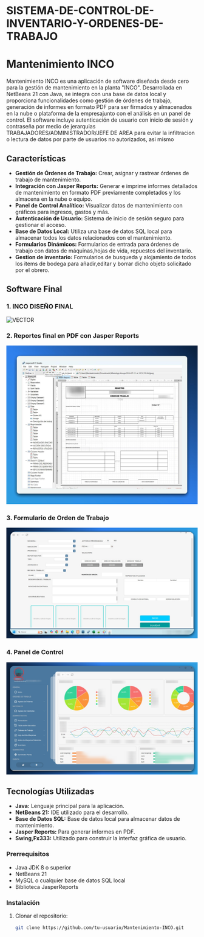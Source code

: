 # SISTEMA-DE-CONTROL-DE-INVENTARIO-Y-ORDENES-DE-TRABAJO
# Mantenimiento INCO 

Mantenimiento INCO es una aplicación de software diseñada desde cero para la gestión de mantenimiento en la planta "INCO". Desarrollada en NetBeans 21 con Java, se integra con una base de datos local y proporciona funcionalidades como gestión de órdenes de trabajo, generación de informes en formato PDF para ser firmados y almacenados en la nube o plataforma de la empresajunto con el análisis en un panel de control. El software incluye autenticación de usuario con inicio de sesión y contraseña por medio de jerarquias TRABAJADORES/ADMINISTRADOR/JEFE DE AREA para evitar la infiltracion o lectura de datos por parte de usuarios no autorizados, asi mismo 

## Características
- **Gestión de Órdenes de Trabajo:** Crear, asignar y rastrear órdenes de trabajo de mantenimiento.
- **Integración con Jasper Reports:** Generar e imprime informes detallados de mantenimiento en formato PDF previamente completados y los almacena en la nube o equipo.
- **Panel de Control Analítico:** Visualizar datos de mantenimiento con gráficos para ingresos, gastos y más.
- **Autenticación de Usuario:** Sistema de inicio de sesión seguro para gestionar el acceso.
- **Base de Datos Local:** Utiliza una base de datos SQL local para almacenar todos los datos relacionados con el mantenimiento.
- **Formularios Dinámicos:** Formularios de entrada para órdenes de trabajo con datos de máquinas,hojas de vida, repuestos del inventario.
- **Gestion de inventario:** Formularios de busqueda y alojamiento de todos los items de bodega para añadir,editar y borrar dicho objeto solicitado por el obrero.
## Software Final 
### 1. INCO DISEÑO FINAL
![VECTOR](./imagenes/logo.jpeg)

### 2. Reportes final en PDF con Jasper Reports
![Reporte Jasper](./imagenes/reporte_jasper.jpeg)

### 3. Formulario de Orden de Trabajo
![Formulario Orden de Trabajo](./imagenes/formulario_orden.png)

### 4. Panel de Control 
![Panel de Control](./imagenes/dashboard.png)

## Tecnologías Utilizadas
- **Java:** Lenguaje principal para la aplicación.
- **NetBeans 21:** IDE utilizado para el desarrollo.
- **Base de Datos SQL:** Base de datos local para almacenar datos de mantenimiento.
- **Jasper Reports:** Para generar informes en PDF.
- **Swing,Fx333:** Utilizado para construir la interfaz gráfica de usuario.



### Prerrequisitos
- Java JDK 8 o superior
- NetBeans 21
- MySQL o cualquier base de datos SQL local
- Biblioteca JasperReports

### Instalación
1. Clonar el repositorio:
   ```bash
   git clone https://github.com/tu-usuario/Mantenimiento-INCO.git
